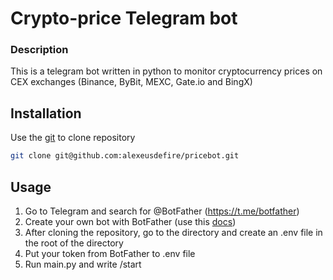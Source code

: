 # Crypto-price Telegram bot

### Description

This is a telegram bot written in python to monitor cryptocurrency prices on CEX exchanges
(Binance, ByBit, MEXC, Gate.io and BingX)

## Installation

Use the [git](https://git-scm.com/) to clone repository 

```bash
git clone git@github.com:alexeusdefire/pricebot.git
```

## Usage

1. Go to Telegram and search for @BotFather (https://t.me/botfather)
2. Create your own bot with BotFather (use this [docs](https://core.telegram.org/bots))
3. After cloning the repository, go to the directory and create an .env file in the root of the directory
4. Put your token from BotFather to .env file
5. Run main.py and write /start
